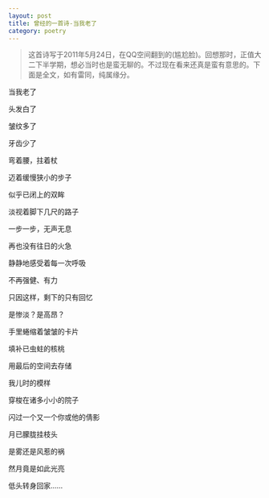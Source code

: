 ```yaml
---
layout: post
title: 曾经的一首诗-当我老了
category: poetry
---
```


> 这首诗写于2011年5月24日，在QQ空间翻到的(尴尬脸)。回想那时，正值大二下半学期，想必当时也是蛮无聊的。不过现在看来还真是蛮有意思的。下面是全文，如有雷同，纯属缘分。

当我老了

头发白了

皱纹多了

牙齿少了

弯着腰，拄着杖

迈着缓慢狭小的步子

似乎已闭上的双眸

淡视着脚下几尺的路子

一步一步，无声无息

再也没有往日的火急

静静地感受着每一次呼吸

不再强健、有力





只因这样，剩下的只有回忆

是惨淡？是高昂？

手里蜷缩着皱皱的卡片

填补已虫蛀的核桃

用最后的空间去存储

我儿时的模样

穿梭在诸多小小的院子

闪过一个又一个你或他的倩影





月已朦胧挂枝头

是雾还是风惹的祸

然月竟是如此光亮

低头转身回家……